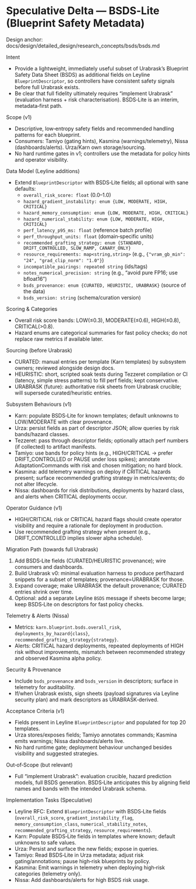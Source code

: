 # Speculative Delta — BSDS‑Lite (Blueprint Safety Metadata)

Design anchor: docs/design/detailed_design/research_concepts/bsds/bsds.md

Intent
- Provide a lightweight, immediately useful subset of Urabrask’s Blueprint Safety Data Sheet (BSDS) as additional fields on Leyline `BlueprintDescriptor`, so controllers have consistent safety signals before full Urabrask exists.
- Be clear that full fidelity ultimately requires “implement Urabrask” (evaluation harness + risk characterisation). BSDS‑Lite is an interim, metadata‑first path.

Scope (v1)
- Descriptive, low‑entropy safety fields and recommended handling patterns for each blueprint.
- Consumers: Tamiyo (gating hints), Kasmina (warnings/telemetry), Nissa (dashboards/alerts). Urza/Karn own storage/sourcing.
- No hard runtime gates in v1; controllers use the metadata for policy hints and operator visibility.

Data Model (Leyline additions)
- Extend `BlueprintDescriptor` with BSDS‑Lite fields; all optional with sane defaults:
  - `overall_risk_score: float` (0.0–1.0)
  - `hazard_gradient_instability: enum {LOW, MODERATE, HIGH, CRITICAL}`
  - `hazard_memory_consumption: enum {LOW, MODERATE, HIGH, CRITICAL}`
  - `hazard_numerical_stability: enum {LOW, MODERATE, HIGH, CRITICAL}`
  - `perf_latency_p95_ms: float` (reference batch profile)
  - `perf_throughput_units: float` (domain‑specific units)
  - `recommended_grafting_strategy: enum {STANDARD, DRIFT_CONTROLLED, SLOW_RAMP, CANARY_ONLY}`
  - `resource_requirements: map<string,string>` (e.g., `{"vram_gb_min": "24", "grad_clip_norm": "1.0"}`)
  - `incompatible_pairings: repeated string` (ids/tags)
  - `notes_numerical_precision: string` (e.g., “avoid pure FP16; use bfloat16”)
  - `bsds_provenance: enum {CURATED, HEURISTIC, URABRASK}` (source of the data)
  - `bsds_version: string` (schema/curation version)

Scoring & Categories
- Overall risk score bands: LOW(≤0.3), MODERATE(≤0.6), HIGH(≤0.8), CRITICAL(>0.8).
- Hazard enums are categorical summaries for fast policy checks; do not replace raw metrics if available later.

Sourcing (before Urabrask)
- CURATED: manual entries per template (Karn templates) by subsystem owners; reviewed alongside design docs.
- HEURISTIC: short, scripted soak tests during Tezzeret compilation or CI (latency, simple stress patterns) to fill perf fields; kept conservative.
- URABRASK (future): authoritative risk sheets from Urabrask crucible; will supersede curated/heuristic entries.

Subsystem Behaviours (v1)
- Karn: populate BSDS‑Lite for known templates; default unknowns to LOW/MODERATE with clear provenance.
- Urza: persist fields as part of descriptor JSON; allow queries by risk bands/hazard classes.
- Tezzeret: pass through descriptor fields; optionally attach perf numbers (if collected) to artifact manifests.
- Tamiyo: use bands for policy hints (e.g., HIGH/CRITICAL → prefer DRIFT_CONTROLLED or PAUSE under loss spikes); annotate AdaptationCommands with risk and chosen mitigation; no hard block.
- Kasmina: add telemetry warnings on deploy if CRITICAL hazards present; surface recommended grafting strategy in metrics/events; do not alter lifecycle.
- Nissa: dashboards for risk distributions, deployments by hazard class, and alerts when CRITICAL deployments occur.

Operator Guidance (v1)
- HIGH/CRITICAL risk or CRITICAL hazard flags should create operator visibility and require a rationale for deployment in production.
- Use recommended grafting strategy when present (e.g., DRIFT_CONTROLLED implies slower alpha schedule).

Migration Path (towards full Urabrask)
1) Add BSDS‑Lite fields (CURATED/HEURISTIC provenance); wire consumers and dashboards.
2) Build Urabrask v0: minimal evaluation harness to produce perf/hazard snippets for a subset of templates; provenance=URABRASK for those.
3) Expand coverage; make URABRASK the default provenance; CURATED entries shrink over time.
4) Optional: add a separate Leyline `BSDS` message if sheets become large; keep BSDS‑Lite on descriptors for fast policy checks.

Telemetry & Alerts (Nissa)
- Metrics: `karn.blueprint.bsds.overall_risk`, `deployments_by_hazard{class}`, `recommended_grafting_strategy{strategy}`.
- Alerts: CRITICAL hazard deployments, repeated deployments of HIGH risk without improvements, mismatch between recommended strategy and observed Kasmina alpha policy.

Security & Provenance
- Include `bsds_provenance` and `bsds_version` in descriptors; surface in telemetry for auditability.
- If/when Urabrask exists, sign sheets (payload signatures via Leyline security plan) and mark descriptors as URABRASK‑derived.

Acceptance Criteria (v1)
- Fields present in Leyline `BlueprintDescriptor` and populated for top 20 templates.
- Urza stores/exposes fields; Tamiyo annotates commands; Kasmina emits warnings; Nissa dashboards/alerts live.
- No hard runtime gate; deployment behaviour unchanged besides visibility and suggested strategies.

Out‑of‑Scope (but relevant)
- Full “implement Urabrask”: evaluation crucible, hazard prediction models, full BSDS generation. BSDS‑Lite anticipates this by aligning field names and bands with the intended Urabrask schema.

Implementation Tasks (Speculative)
- Leyline RFC: Extend `BlueprintDescriptor` with BSDS‑Lite fields (`overall_risk_score`, `gradient_instability_flag`, `memory_consumption_class`, `numerical_stability_notes`, `recommended_grafting_strategy`, `resource_requirements`).
- Karn: Populate BSDS‑Lite fields in templates where known; default unknowns to safe values.
- Urza: Persist and surface the new fields; expose in queries.
- Tamiyo: Read BSDS‑Lite in Urza metadata; adjust risk gating/annotations; pause high‑risk blueprints by policy.
- Kasmina: Emit warnings in telemetry when deploying high‑risk categories (telemetry only).
- Nissa: Add dashboards/alerts for high BSDS risk usage.

